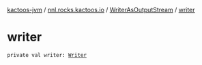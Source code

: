 [kactoos-jvm](../../index.md) / [nnl.rocks.kactoos.io](../index.md) / [WriterAsOutputStream](index.md) / [writer](./writer.md)

# writer

`private val writer: `[`Writer`](http://docs.oracle.com/javase/8/docs/api/java/io/Writer.html)